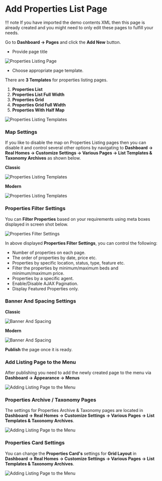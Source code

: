 # Add Properties List Page

!!! note
    If you have imported the demo contents XML then this page is already created and you might need to only edit these pages to fulfill your needs.

Go to **Dashboard → Pages** and click the **Add New** button.

- Provide page title

![Properties Listing Page](images/create-pages/add-properties-listing-page-gutenberg.png)

- Choose appropriate page template.

There are **3 Templates** for properties listing pages.

1. **Properties List**
2. **Properties List Full Width**
3. **Properties Grid**
4. **Properties Grid Full Width**
5. **Properties With Half Map**

![Properties Listing Templates](images/create-pages/properties-listing-templates.gif)

### **Map Settings**

If you like to disable the map on Properties Listing pages then you can disable it and control several other options by navigating to **Dashboard → Real Homes → Customize Settings → Various Pages → List Templates & Taxonomy Archives** as shown below.

**Classic**

![Properties Listing Templates](images/create-pages/properties-listing-map-settings.png)

**Modern**

![Properties Listing Templates](images/create-pages/properties-listing-map-settings-modern.png)


### **Properties Filter Settings**

You can **Filter Properties** based on your requirements using meta boxes displayed in screen shot below. 

![Properties Filter Settings](images/create-pages/properties-filter.png)

In above displayed **Properties Filter Settings**, you can control the following:

- Number of properties on each page.
- The order of properties by date, price etc.
- Properties by specific location, status, type, feature etc.
- Filter the properties by minimum/maximum beds and minimum/maximum price.
- Properties by a specific agent.
- Enable/Disable AJAX Pagination.
- Display Featured Properties only.

### **Banner And Spacing Settings**

**Classic**

![Banner And Spacing](images/news-page/banner-spacing-classic.jpg)

**Modern**

![Banner And Spacing](images/create-pages/modern-banner-spacing-full.png)

**Publish** the page once it is ready.

### **Add Listing Page to the Menu**

After publishing you need to add the newly created page to the menu via **Dashboard → Appearance → Menus** 

![Adding Listing Page to the Menu](images/create-pages/add-listing-page-menu.png)

### **Properties Archive / Taxonomy Pages**

The settings for Properties Archive & Taxonomy pages are located in **Dashboard → Real Homes → Customize Settings → Various Pages → List Templates & Taxonomy Archives**.

![Adding Listing Page to the Menu](images/create-pages/properties-archive-page-settings.png)

### **Properties Card Settings**

You can change the **Properties Card's** settings for **Grid Layout** in **Dashboard → Real Homes → Customize Settings → Various Pages → List Templates & Taxonomy Archives**.

![Adding Listing Page to the Menu](images/create-pages/properties-card-settings.png)